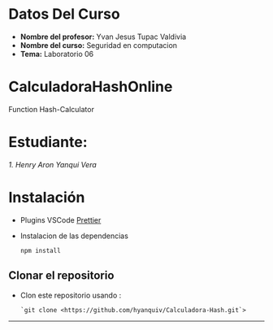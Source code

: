 # Datos Del Curso
* **Nombre del profesor:** Yvan Jesus Tupac Valdivia
* **Nombre del curso:** Seguridad en computacion
* **Tema:** Laboratorio 06

# CalculadoraHashOnline

Function Hash-Calculator

# Estudiante:
*1. Henry Aron Yanqui Vera* <br/>

# Instalación

- Plugins VSCode
[Prettier](https://marketplace.visualstudio.com/items?itemName=esbenp.prettier-vscode)
- Instalacion de las dependencias

    ```
    npm install

    ```

## Clonar el repositorio

- Clon este repositorio usando :

    ```
    `git clone <https://github.com/hyanquiv/Calculadora-Hash.git`>

    ```

---


